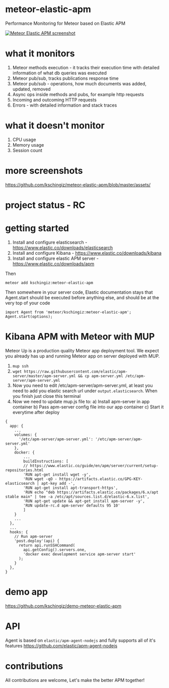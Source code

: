 # meteor-elastic-apm
Performance Monitoring for Meteor based on Elastic APM

[![Meteor Elastic APM screenshot](https://github.com/kschingiz/meteor-elastic-apm/blob/master/assets/meteor-transaction.png)](https://github.com/kschingiz/meteor-elastic-apm)

# what it monitors
  1. Meteor methods execution - it tracks their execution time with detailed information of what db queries was executed
  2. Meteor pub/sub, tracks publications response time
  3. Meteor pub/sub - operations, how much documents was added, updated, removed
  4. Async ops inside methods and pubs, for example http requests
  5. Incoming and outcoming HTTP requests
  6. Errors - with detailed information and stack traces

# what it doesn't monitor
  1. CPU usage
  2. Memory usage
  3. Session count

# more screenshots
https://github.com/kschingiz/meteor-elastic-apm/blob/master/assets/

# project status - RC

# getting started
  1. Install and configure elasticsearch - https://www.elastic.co/downloads/elasticsearch
  2. Install and configure Kibana - https://www.elastic.co/downloads/kibana
  3. Install and configure elastic APM server - https://www.elastic.co/downloads/apm

Then
```
meteor add kschingiz:meteor-elastic-apm
```

Then somewhere in your server code, Elastic documentation stays that Agent.start should be executed before anything else, and should be at the very top of your code
```
import Agent from 'meteor/kschingiz:meteor-elastic-apm';
Agent.start(options);
```

# Kibana APM with Meteor with MUP
Meteor Up is a production quality Meteor app deployment tool. We expect you already has up and running Meteor app on server deployed with MUP.

1. `mup ssh`
2. `wget https://raw.githubusercontent.com/elastic/apm-server/master/apm-server.yml && cp apm-server.yml /etc/apm-server/apm-server.yml`
3. Now you need to edit /etc/apm-server/apm-server.yml, at least you need to add you elastic search url under `output.elasticsearch`. When you finish just close this terminal
4. Now we need to update mup.js file to:
  a) Install apm-server in app container
  b) Pass apm-server config file into our app container
  c) Start it everytime after deploy
```
{
  app: {
    ...
    volumes: {
      '/etc/apm-server/apm-server.yml': '/etc/apm-server/apm-server.yml'
    },
    docker: {
        ...
        buildInstructions: [
        // https://www.elastic.co/guide/en/apm/server/current/setup-repositories.html
        'RUN apt-get install wget -y',
        'RUN wget -qO - https://artifacts.elastic.co/GPG-KEY-elasticsearch | apt-key add -',
        'RUN apt-get install apt-transport-https',
        'RUN echo "deb https://artifacts.elastic.co/packages/6.x/apt stable main" | tee -a /etc/apt/sources.list.d/elastic-6.x.list',
        'RUN apt-get update && apt-get install apm-server -y',
        'RUN update-rc.d apm-server defaults 95 10'
        ]
    }
    ...
  },
  ...
  hooks: {
    // Run apm-server
    'post.deploy'(api) {
      return api.runSSHCommand(
        api.getConfig().servers.one,
        'docker exec development service apm-server start'
      );
    }
  },
}
```

# demo app
https://github.com/kschingiz/demo-meteor-elastic-apm

# API
Agent is based on `elastic/apm-agent-nodejs` and fully supports all of it's features https://github.com/elastic/apm-agent-nodejs

# contributions
All contributions are welcome, Let's make the better APM together!
